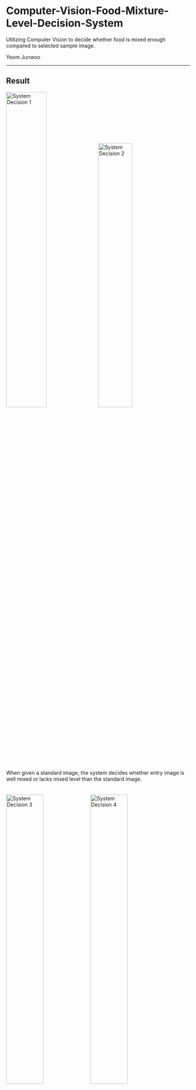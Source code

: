 <h1>Computer-Vision-Food-Mixture-Level-Decision-System</h1>
Utilizing Computer Vision to decide whether food is mixed enough compared to selected sample image.<br>

Yeom Junwoo

<hr>
<h2>Result</h2>
<img src = "https://github.com/mongshil553/Computer-Vision-Food-Mixture-Level-Decision-System/assets/129606995/77074edb-4e76-4d7e-a113-cd6257a02e17" width="47%" height="47%" title="System Decision 1"> &nbsp;&nbsp;
<img src = "https://github.com/mongshil553/Computer-Vision-Food-Mixture-Level-Decision-System/assets/129606995/e867d928-8eb7-4f21-b75f-5a7f0dcd7a10" width="43%" height="43%" title="System Decision 2">  <br><br>
When given a standard image, the system decides whether entry image is well mixed or lacks mixed level than the standard image.<br><br><br>

<img src = "https://github.com/mongshil553/Computer-Vision-Food-Mixture-Level-Decision-System/assets/129606995/43cfe5a0-c37d-4eb8-8264-6b7c6c6cd4e2" width="45%" height="45%" title="System Decision 3">
<img src = "https://github.com/mongshil553/Computer-Vision-Food-Mixture-Level-Decision-System/assets/129606995/55a2f8d1-7152-46bd-b92d-b06edecd4755" width="45%" height="45%" title="System Decision 4"> <br><br>
This is an image of actually using a camera to evaluate whether current food is well mixed. "Good" with green background means food mixed level is high enough, and "Bad" with red background means food is not yet mixed well enough.<br>

<hr>
<h2>Utilizing Hue Entropy</h2>
Key idea to solving this problem is Using Hue compoment of an image. Convert the RGB Image into HSV Image, Getting Hue, Saturation, Value information. Hue is mainly used to define what color the bit is. By calculating the Entropy of Hue, we get to know how diverse the colors are in an image.

Via Using 3 Kernels; 20% window size, 25% window size, 30% window size, we calculate the final entropy for the specific pixel. <br>
<img src = "https://github.com/mongshil553/Computer-Vision-Sliding-Window-Hue-Entropy/assets/129606995/44263193-9888-4dd6-bb5d-1cbdd0cf30cc" width="45%" height="45%" title="Window Kernel Example"> &nbsp; &nbsp;
<img src = "https://github.com/mongshil553/Computer-Vision-Sliding-Window-Hue-Entropy/assets/129606995/a76cc28c-bd4a-4040-a290-cf99e4643c58" width="35%" height="35%" title="Entropy Calculation Step"> <br><br>

Following is the example of Entropies calculated for 4 image examples. <br>

<img src = "https://github.com/mongshil553/Computer-Vision-Sliding-Window-Hue-Entropy/assets/129606995/391f7991-9650-43b7-bc0b-5077ed558797" width="55%" height="55%" title="Entropy image">
<img src = "https://github.com/mongshil553/Computer-Vision-Sliding-Window-Hue-Entropy/assets/129606995/616a556b-adae-4688-bdd8-5ecaa298680b" width="40%" height="40%" title="Standard Deviation for the images above">

Finally, we calculate the standard deviation of the entropies in the image. If the standard deviation is high, it means that particular hue values occur in specific region, not prevailing in the entire image. On the other hand, if the standard deviation is low, hue entropies does not change a lot in the image thus, hue values are uniform throughout the entire image.

<hr>
<h2>Code Structure</h2>
1. Image Gaussian Filtering(Smoothing), Image subsampling(reduce size) <br><br>
2. Convert RGB Image to HSV <br><br>
3. Hue domain Median Filtering; Used for reducing noise in calculating entropy, where (1,2,3) entropy is higher than that of (2,2,2) <br><br>
4. Evaluate entropy for each one of 3 sliding window, then calcuate the average which will be the entropy for that specific pixel. <br><br>
5. Run Gaussian Filtering to reduce noise. <br><br>
6. Calcuate standard deviation for the hue entropies. <br>

<hr>
<h2>Acknowledgement</h2>
This system does not guarantee correct analysis of given image. The result could differ from the changes in light setting, resolution of the camera, image noise, unwanted parts such as plate included in the image, etc. Also, the code is very dirty. <br>
<img src = "https://github.com/mongshil553/Computer-Vision-Food-Mixture-Level-Decision-System/assets/129606995/6ad15e4a-bf9f-4d99-aee2-34739e48b7e0" width="45%" height="45%" title="System Decision Fault Example"> &nbsp; &nbsp;
<img src = "https://github.com/mongshil553/Computer-Vision-Food-Mixture-Level-Decision-System/assets/129606995/fdeb09a6-d12e-4cd9-a5a5-be7a35558fd6" width="39%" height="39%" title="Entroy Graph"> 


<hr>
<h2>Image Sources</h2>
Image used in this project is both collected from the Internet and created by our teammates.<br>
Sources of Images collected from the Internet are the following:<br>
https://www.youtube.com/watch?v=X7ozj9FPvNA<br>
https://blog.naver.com/kutty1945/222251561774<br>
https://www.10000recipe.com/recipe/1395916
